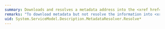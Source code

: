 ```yaml
---
summary: Downloads and resolves a metadata address into the <xref href="System.ServiceModel.Description.ServiceEndpoint"></xref> objects for that service.
remarks: "To download metadata but not resolve the information into <xref:System.ServiceModel.Description.ServiceEndpoint> objects, use the <xref:System.ServiceModel.Description.MetadataExchangeClient?displayProperty=fullName> directly.  \n  \n For all synchronous and asynchronous `Resolve` methods, an empty collection is returned if no endpoints were imported or if no endpoints matched the contract. If an empty collection is returned, a warning trace is written."
uid: System.ServiceModel.Description.MetadataResolver.Resolve*
---
```

